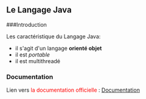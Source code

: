 ## Le Langage Java

###Introduction

Les caractéristique du Langage Java:

 + il s'agit d'un langage **orienté objet**
 + il est *portable*
 + il est multithreadé

### Documentation

Lien vers <span style='color:red'>la documentation officielle</span> : [Documentation](https://dev.java/learn/)

